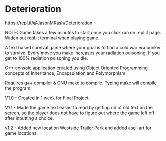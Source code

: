  # Deterioration

https://repl.it/@JasonMRash/Deterioration

NOTE: Game takes a few minutes to start once you click run on repl.it page.  Widen out repl.it terminal when playing game.

A text based survival game where your goal is to find a cold war era bunker to survive.  Every move you make increases your radiation poisoning.  If you get to 100% radiation poisoning you die.

C++ console application created using Object Oriented Programming concepts of Inheritance, Encapsulation and Polymorphism.

Requires g++ compiler & GNU make to compile.  Typing make will compile the program.

V1.0 - Created in 1 week for Final Project.

V1.1 - Made the game text easier to read by getting rid of old text on the screen, so the player does not have to figure out where the game left off after inputting a choice.

v1.2 - Added new location Westside Trailer Park and added ascii art for game locations.
